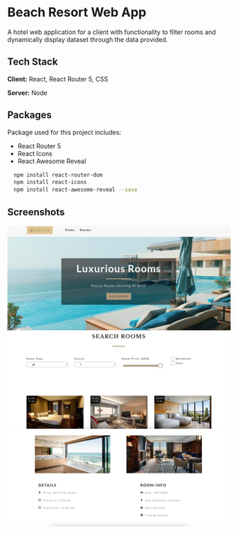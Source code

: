 # Beach Resort Web App

A hotel web application for a client with functionality to filter rooms and dynamically display dataset through the data provided.

## Tech Stack

**Client:** React, React Router 5, CSS

**Server:** Node

## Packages

Package used for this project includes:

- React Router 5
- React Icons
- React Awesome Reveal

```bash
  npm install react-router-dom
  npm install react-icons
  npm install react-awesome-reveal --save
```

## Screenshots

![App Screenshot](/src/images/screen-shot1.webp)
![App Screenshot](/src/images/screen-shot2.webp)
![App Screenshot](/src/images/screen-shot3.webp)
